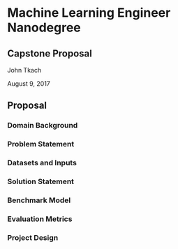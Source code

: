 # Machine Learning Engineer Nanodegree
## Capstone Proposal
John Tkach

August 9, 2017

## Proposal

### Domain Background

### Problem Statement

### Datasets and Inputs

### Solution Statement

### Benchmark Model

### Evaluation Metrics

### Project Design
